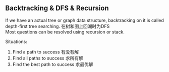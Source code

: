 
## Backtracking & DFS & Recursion
If we have an actual tree or graph data structure, backtracking on it is called depth-first tree searching. 在树和图上回溯时为DFS  
Most questions can be resolved using recursion or stack.  

Situations:  
1. Find a path to success 有没有解
2. Find all paths to success 求所有解
3. Find the best path to success 求最优解
